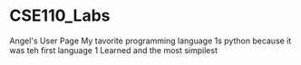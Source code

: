 # CSE110_Labs
Angel's User Page
My tavorite programming language 1s python because it was teh first language 1 Learned and the most
simpilest
